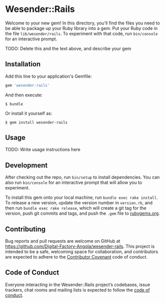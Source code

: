 # Wesender::Rails

Welcome to your new gem! In this directory, you'll find the files you need to be able to package up your Ruby library into a gem. Put your Ruby code in the file `lib/wesender/rails`. To experiment with that code, run `bin/console` for an interactive prompt.

TODO: Delete this and the text above, and describe your gem

## Installation

Add this line to your application's Gemfile:

```ruby
gem 'wesender-rails'
```

And then execute:

    $ bundle

Or install it yourself as:

    $ gem install wesender-rails

## Usage

TODO: Write usage instructions here

## Development

After checking out the repo, run `bin/setup` to install dependencies. You can also run `bin/console` for an interactive prompt that will allow you to experiment.

To install this gem onto your local machine, run `bundle exec rake install`. To release a new version, update the version number in `version.rb`, and then run `bundle exec rake release`, which will create a git tag for the version, push git commits and tags, and push the `.gem` file to [rubygems.org](https://rubygems.org).

## Contributing

Bug reports and pull requests are welcome on GitHub at https://github.com/Digital-Factory-Angola/wesender-rails. This project is intended to be a safe, welcoming space for collaboration, and contributors are expected to adhere to the [Contributor Covenant](http://contributor-covenant.org) code of conduct.

## Code of Conduct

Everyone interacting in the Wesender::Rails project’s codebases, issue trackers, chat rooms and mailing lists is expected to follow the [code of conduct](https://github.com/Digital-Factory-Angola/wesender-rails/blob/master/CODE_OF_CONDUCT.md).
